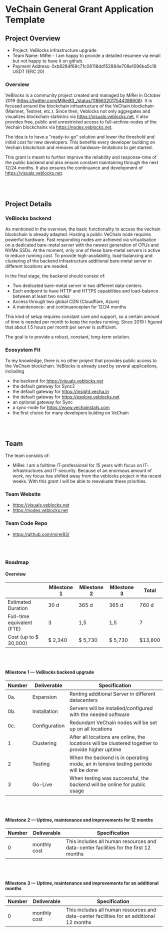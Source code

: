 # VeChain General Grant Application Template

## Project Overview

- Project: VeBlocks infrastructure upgrade 
- Team Name: MiRei - I am happy to provide a detailed resumee via email but not happy to have it on github.
- Payment Address: 0xb8284f68c71c06118dd152884e708e1096ba5c18 USDT (ERC 20)

### Overview

VeBlocks is a community project created and managed by MiRei in October 2019 (https://twitter.com/MiRei83_/status/1186632017544388608). It is focused around the blockchain infrastructure of the VeChain blockchain (Mainnet, Testnet, etc.). Since then, Veblocks not only aggregates and visualizes blockchain statistics via https://visuals.veblocks.net, it also provides free, public and unrestricted access to full-archive-nodes of the Vechain blockchains via https://nodes.veblocks.net. 

The idea is to have a "ready-to-go" solution and lower the threshold and initial cost for new developers. This benefits every developer building on Vechain blockchain and removes all hardware-limitations to get started.


This grant is meant to further improve the reliability and response-time of the public backend and also ensure constant maintaining through the next 12/24 months. It also ensures the continuance and development of https://visuals.veblocks.net.

<br/>
<br/>

## Project Details

### VeBlocks backend

As mentioned in the overview, the basic functionality to access the vechain blockchain is already adapted. Hosting a public VeChain node requires powerful hardware. Fast responding nodes are achieved via virtualisation on a dedicated bare-metal server with the newest generation of CPUs and NVMe SSDs. At the moment, only one of these bare-metal servers is active to reduce running cost.
To provide high-availability, load-balancing and clustering of the backend infrastructure additional bare-metal server in different locations are needed.

In the final stage, the backend should consist of:
- Two dedicated bare-metal server in two different data-centers
- Each endpoint to have HTTP and HTTPS capabilities and load-balance between at least two nodes
- Access through two global CDN (Cloudflare, Azure)
- A maintenance- and continuanceplan for 12/24 months

This kind of setup requires constant care and support, so a certain amount of time is needed per month to keep the nodes running. Since 2019 I figured that about 1.5 hours per month per server is sufficient.

The goal is to provide a robust, constant, long-term solution.

### Ecosystem Fit

To my knowledge, there is no other project that provides public access to the VeChain blockchain. 
VeBlocks is already used by several applications, including 

- the backend for https://visuals.veblocks.net
- the default gateway for Sync2
- the default gateway for https://insight.vecha.in
- the default gateway for https://explore.veblocks.net
- an optional gateway for Sync
- a sync-node for https://www.vechainstats.com
- the first choice for many developers bulding on VeChain

<br/>
<br/>

## Team 

The team consists of:
- MiRei: I am a fulltime IT-professional for 15 years with focus on IT-infrastructures and IT-security. Because of an enormous amount of work, my focus has shifted away from the veblocks project in the recent weeks. With this grant I will be able to reevaluate these priorities.


### Team Website

- https://visuals.veblocks.net
- https://nodes.veblocks.net

### Team Code Repo
- https://github.com/mirei83/

<br/>
<br/>

### Roadmap

#### Overview


|  | Milestone 1 | Milestone 2 | Milestone 3 |Total |
| - | - | - | - | - |
| Estimated Duration | 30 d | 365 d | 365 d | 760 d |
| Full-time equivalent (FTE) | 3 | 1,5 | 1,5 | 7 |
| Cost (up to $ 30,000) | $ 2,340 | $ 5,730 | $ 5,730 | $13,800 |

<br/>
<br/>

#### Milestone 1 — VeBlocks backend upgrade

| Number | Deliverable | Specification |
|-|-|-|
| 0a.| Expansion | Renting additional Server in different datacenters |
| 0b. | Installation | Servers will be installed/configured with the needed software |
| 0c. | Configuration | Redundant VeChain nodes will be set up on all locations |
| 1 | Clustering | After all locations are online, the locations will be clustered together to provide higher uptime |
| 2 | Testing | When the backend is in operating mode, an in tensive testing periode will be done |
| 3 | Go-Live | When testing was successful, the backend will be online for public usage |

<br/>
<br/>

#### Milestone 2 — Uptime, maintenance and improvements for 12 months

| Number | Deliverable | Specification |
|-|-|-|
| 0| monthly cost | This includes all human resources and data-center facilities for the first 12 months |

<br/>
<br/>

#### Milestone 3 — Uptime, maintenance and improvements for an additional months

| Number | Deliverable | Specification |
|-|-|-|
| 0| monthly cost | This includes all human resources and data-center facilities for an additional 12 months |
